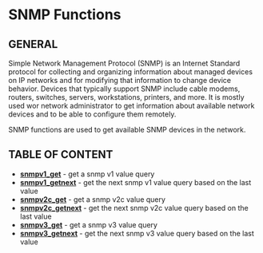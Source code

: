 # SNMP Functions

## GENERAL

Simple Network Management Protocol (SNMP) is an Internet Standard protocol for collecting and organizing information about managed devices on IP networks and for modifying that information to change device behavior. Devices that typically support SNMP include cable modems, routers, switches, servers, workstations, printers, and more. It is mostly used wor network administrator to get information about available network devices and to be able to configure them remotely.

SNMP functions are used to get available SNMP devices in the network.

## TABLE OF CONTENT

- **[snmpv1_get](snmpv1_get.md)** - get a snmp v1 value query
- **[snmpv1_getnext](snmpv1_getnext.md)** - get the next snmp v1 value query based on the last value
- **[snmpv2c_get](snmpv2c_get.md)** - get a snmp v2c value query
- **[snmpv2c_getnext](snmpv2c_getnext.md)** - get the next snmp v2c value query based on the last value
- **[snmpv3_get](snmpv3_get.md)** - get a snmp v3 value query
- **[snmpv3_getnext](snmpv3_getnext.md)** - get the next snmp v3 value query based on the last value